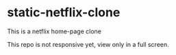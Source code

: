 # static-netflix-clone
This is a netflix home-page clone

This repo is not responsive yet, view only in a full screen.
